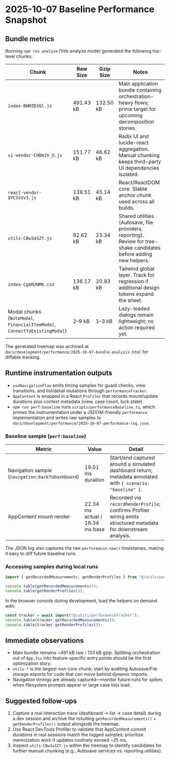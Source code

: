 # 2025-10-07 Baseline Performance Snapshot

## Bundle metrics

Running `npm run analyze` (Vite analyze mode) generated the following top-level chunks:

| Chunk | Raw Size | Gzip Size | Notes |
|-------|----------|-----------|-------|
| `index-BNMZD3Ql.js` | 491.43 kB | 132.50 kB | Main application bundle containing orchestration-heavy flows; prime target for upcoming decomposition stories. |
| `ui-vendor-CHDmJV_O.js` | 151.77 kB | 46.62 kB | Radix UI and lucide-react aggregation. Manual chunking keeps third-party UI dependencies isolated. |
| `react-vendor-QYCSsVv3.js` | 139.51 kB | 45.14 kB | React/ReactDOM core. Stable anchor chunk used across all builds. |
| `utils-CBw3aSZY.js` | 82.62 kB | 23.34 kB | Shared utilities (Autosave, file providers, reporting). Review for tree-shake candidates before adding new helpers. |
| `index-CgAMJNMK.css` | 136.17 kB | 20.93 kB | Tailwind global layer. Track for regression if additional design tokens expand the sheet. |
| Modal chunks (`NoteModal`, `FinancialItemModal`, `ConnectToExistingModal`) | 2–9 kB | 1–3 kB | Lazy-loaded dialogs remain lightweight; no action required yet. |

The generated treemap was archived at `docs/development/performance/2025-10-07-bundle-analysis.html` for diffable tracking.

## Runtime instrumentation outputs

- `useNavigationFlow` emits timing samples for guard checks, view transitions, and list/detail mutations through `performanceTracker`.
- `AppContent` is wrapped in a React `Profiler` that records mount/update durations plus context metadata (view, case count, lock state).
- `npm run perf:baseline` runs `scripts/performanceBaseline.ts`, which primes the instrumentation under a JSDOM-friendly `performance` implementation and writes raw samples to `docs/development/performance/2025-10-07-performance-log.json`.

### Baseline sample (`perf:baseline`)

| Metric | Value | Detail |
|--------|-------|--------|
| Navigation sample (`navigation:backToDashboard`) | 19.01 ms duration | Start/end captured around a simulated dashboard return; metadata annotated with `{ scenario: "baseline" }`. |
| AppContent mount render | 22.34 ms actual / 16.34 ms base | Recorded via `recordRenderProfile`; confirms Profiler wiring emits structured metadata for downstream analysis. |

The JSON log also captures the raw `performance.now()` timestamps, making it easy to diff future baseline runs.

### Accessing samples during local runs

```ts
import { getRecordedMeasurements, getRenderProfiles } from "@/utils/performanceTracker";

console.table(getRecordedMeasurements());
console.table(getRenderProfiles());
```

In the browser console during development, load the helpers on demand with:

```js
const tracker = await import("@/utils/performanceTracker");
console.table(tracker.getRecordedMeasurements());
console.table(tracker.getRenderProfiles());
```

## Immediate observations

- Main bundle remains ~491 kB raw / 133 kB gzip. Splitting orchestration out of `App.tsx` into feature-specific entry points should be the first optimization story.
- `utils-*` is the largest non-core chunk; start by auditing Autosave/File storage exports for code that can move behind dynamic imports.
- Navigation timings are already captured—monitor future runs for spikes when filesystem prompts appear or large case lists load.

## Suggested follow-ups

1. Capture a real interaction trace (dashboard → list → case detail) during a dev session and archive the resulting `getRecordedMeasurements()` + `getRenderProfiles()` output alongside the treemap.
2. Use React DevTools Profiler to validate that AppContent commit durations in real sessions match the logged samples; prioritize memoization work if updates routinely exceed ~25 ms.
3. Inspect `utils-CBw3aSZY.js` within the treemap to identify candidates for further manual chunking (e.g., Autosave services vs. reporting utilities).
